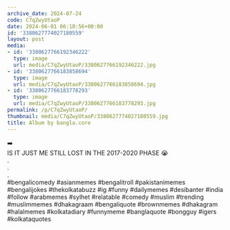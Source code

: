 ```yaml
---
archive_date: 2024-07-24
code: C7qZwyUtaoP
date: 2024-06-01 06:10:56+00:00
id: '3380627774027180559'
layout: post
media:
- id: '3380627766192346222'
  type: image
  url: media/C7qZwyUtaoP/3380627766192346222.jpg
- id: '3380627766183858694'
  type: image
  url: media/C7qZwyUtaoP/3380627766183858694.jpg
- id: '3380627766183778293'
  type: image
  url: media/C7qZwyUtaoP/3380627766183778293.jpg
permalink: /p/C7qZwyUtaoP/
thumbnail: media/C7qZwyUtaoP/3380627774027180559.jpg
title: Album by bangla.core
---
```


➡️  
IS IT JUST ME STILL LOST IN THE 2017-2020 PHASE 😭  
.  
.  
.  
#bengalicomedy #asianmemes #bengalitroll #pakistanimemes #bengalijokes #thekolkatabuzz #ig #funny #dailymemes #desibanter #india #follow #arabmemes #sylhet #relatable #comedy #muslim #trending #muslimmemes #dhakagraam #bengaliquote #brownmemes #dhakagram #halalmemes #kolkatadiary #funnymeme #banglaquote #bongguy #igers #kolkataquotes